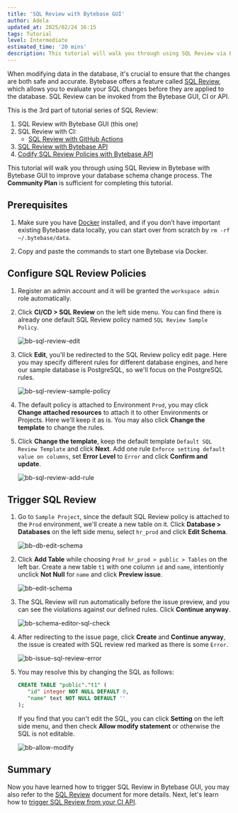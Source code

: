 ```yaml
---
title: 'SQL Review with Bytebase GUI'
author: Adela
updated_at: 2025/02/24 16:15
tags: Tutorial
level: Intermediate
estimated_time: '20 mins'
description: This tutorial will walk you through using SQL Review via Bytebase GUI to improve your database schema change process.
---
```


When modifying data in the database, it's crucial to ensure that the changes are both safe and accurate. Bytebase offers a feature called [SQL Review](/docs/sql-review/overview/), which allows you to evaluate your SQL changes before they are applied to the database. SQL Review can be invoked from the Bytebase GUI, CI or API.

This is the 3rd part of tutorial series of SQL Review:

1.  SQL Review with Bytebase GUI (this one)
1.  SQL Review with CI:
    - [SQL Review with GitHub Actions](/docs/tutorials/sql-review-github-action/)
1.  [SQL Review with Bytebase API](/docs/tutorials/sql-review-api/)
1.  [Codify SQL Review Policies with Bytebase API](/docs/tutorials/api-sql-review-policy/)

This tutorial will walk you through using SQL Review in Bytebase with Bytebase GUI to improve your database schema change process. The **Community Plan** is sufficient for completing this tutorial.

## Prerequisites

1. Make sure you have [Docker](https://www.docker.com/) installed, and if you don’t have important existing Bytebase data locally, you can start over from scratch by `rm -rf ~/.bytebase/data`.
1. Copy and paste the commands to start one Bytebase via Docker.

   <IncludeBlock url="/docs/get-started/install/terminal-docker-run-volume"></IncludeBlock>

## Configure SQL Review Policies

1. Register an admin account and it will be granted the `workspace admin` role automatically.

1. Click **CI/CD > SQL Review** on the left side menu. You can find there is already one default SQL Review policy named `SQL Review Sample Policy`.

   ![bb-sql-review-edit](/content/docs/tutorials/sql-review-gui/bb-sql-review-edit.webp)

1. Click **Edit**, you'll be redirected to the SQL Review policy edit page. Here you may specify different rules for different database engines, and here our sample database is PostgreSQL, so we'll focus on the PostgreSQL rules.

   ![bb-sql-review-sample-policy](/content/docs/tutorials/sql-review-gui/bb-sql-review-sample-policy.webp)

1. The default policy is attached to Environment `Prod`, you may click **Change attached resources** to attach it to other Environments or Projects. Here we'll keep it as is. You may also click **Change the template** to change the rules.

1. Click **Change the template**, keep the default template `Default SQL Review Template` and click **Next**. Add one rule `Enforce setting default value on columns`, set **Error Level** to `Error` and click **Confirm and update**.

   ![bb-sql-review-add-rule](/content/docs/tutorials/sql-review-gui/bb-sql-review-add-rule.webp)

## Trigger SQL Review

1. Go to `Sample Project`, since the default SQL Review policy is attached to the `Prod` environment, we'll create a new table on it. Click **Database > Databases** on the left side menu, select `hr_prod` and click **Edit Schema**.

   ![bb-db-edit-schema](/content/docs/tutorials/sql-review-gui/bb-db-edit-schema.webp)

1. Click **Add Table** while choosing `Prod hr_prod > public > Tables` on the left bar. Create a new table `t1` with one column `id` and `name`, intentionly unclick **Not Null** for `name` and click **Preview issue**.

   ![bb-edit-schema](/content/docs/tutorials/sql-review-gui/bb-edit-schema.webp)

1. The SQL Review will run automatically before the issue preview, and you can see the violations against our defined rules. Click **Continue anyway**.

   ![bb-schema-editor-sql-check](/content/docs/tutorials/sql-review-gui/bb-schema-editor-sql-check.webp)

1. After redirecting to the issue page, click **Create** and **Continue anyway**, the issue is created with SQL review red marked as there is some `Error`.

   ![bb-issue-sql-review-error](/content/docs/tutorials/sql-review-gui/bb-issue-sql-review-error.webp)

1. You may resolve this by changing the SQL as follows:

   ```sql
   CREATE TABLE "public"."t1" (
      "id" integer NOT NULL DEFAULT 0,
      "name" text NOT NULL DEFAULT ''
   );
   ```

   If you find that you can't edit the SQL, you can click **Setting** on the left side menu, and then check **Allow modify statement** or otherwise the SQL is not editable.

   ![bb-allow-modify](/content/docs/tutorials/sql-review-gui/bb-allow-modify.webp)

## Summary

Now you have learned how to trigger SQL Review in Bytebase GUI, you may also refer to the [SQL Review](/docs/sql-review/overview) document for more details. Next, let's learn how to [trigger SQL Review from your CI API](/docs/tutorials/sql-review-api/).

